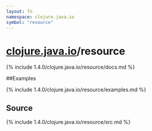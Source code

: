 ```yaml
---
layout: fn
namespace: clojure.java.io
symbol: "resource"
---
```


# [clojure.java.io](../)/resource

{% include 1.4.0/clojure.java.io/resource/docs.md %}

##Examples

{% include 1.4.0/clojure.java.io/resource/examples.md %}
## Source
{% include 1.4.0/clojure.java.io/resource/src.md %}

